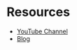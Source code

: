 # Resources

* [YouTube Channel](https://www.youtube.com/channel/UCxf3A7ipm0YjF56LrI5eCnQ)
* [Blog](https://leemangeophysical.com/blog/)